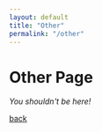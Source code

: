 ```yaml
---
layout: default
title: "Other"
permalink: "/other"
---
```


# Other Page

_You shouldn't be here!_


[back](./)
